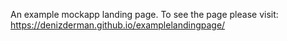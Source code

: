 An example mockapp landing page. To see the page please visit: https://denizderman.github.io/examplelandingpage/
